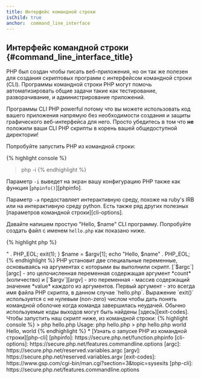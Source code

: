 ```yaml
---
title: Интерфейс командной строки
isChild: true
anchor:  command_line_interface
---
```


## Интерфейс командной строки {#command_line_interface_title}

PHP был создан чтобы писать веб-приложения, но он так же полезен для создания скриптовых программ с интерфейсом командной
строки (CLI). Программы командной строки PHP могут помочь автоматизировать общие задачи такие как тестирование,
разворачивание, и администрирование приложений.

Программы CLI PHP powerful потому что вы можете использовать код вашего приложения напрямую без необходимости создания и
защиты графического веб-интерфейса для него. Просто убедитесь в том что **не** положили ваши CLI PHP скрипты в корень
вашей общедоступной директории!

Попробуйте запустить PHP из командной строки:

{% highlight console %}
> php -i
{% endhighlight %}

Параметр `-i` выведет на экран вашу конфигурацию PHP также как функция [`phpinfo()`][phpinfo].

Параметр `-a` предоставляет интерактивную среду, похоже на ruby's IRB или на интерактивную среду python. Есть также ряд
других полезных [параметров командной строки][cli-options].

Давайте напишем простую "Hello, $name" CLI программу. Попробуйте создать файл с именем `hello.php` как показано ниже.

{% highlight php %}
<?php
if ($argc !== 2) {
    echo "Usage: php hello.php <name>" . PHP_EOL;
    exit(1);
}
$name = $argv[1];
echo "Hello, $name" . PHP_EOL;
{% endhighlight %}

PHP установит две специальные переменные, основываясь на аргументах с которыми вы выполнили скрипт.  [`$argc`][argc] -
это целочисленная переменная содержащая аргумент *count* (количество) и [`$argv`][argv] - это переменная - массив
содержащий значение *value* каждого из аргументов. Первый аргумент - это всегда имя файла PHP скрипта, в данном случае
`hello.php`.

Выражение `exit()` используется с не нулевым (non-zero) числом чтобы дать понять командной оболочке когда команда
завершилась неудачей. Обычно используемые коды выходов могут быть найдены [здесь][exit-codes].

Чтобы запустить наш скрипт ниже, из командной строки:

{% highlight console %}
> php hello.php
Usage: php hello.php <name>
> php hello.php world
Hello, world
{% endhighlight %}

 * [Узнать о запуске PHP из командной строки][php-cli]

[phpinfo]: https://secure.php.net/function.phpinfo
[cli-options]: https://secure.php.net/features.commandline.options
[argc]: https://secure.php.net/reserved.variables.argc
[argv]: https://secure.php.net/reserved.variables.argv
[exit-codes]: https://www.gsp.com/cgi-bin/man.cgi?section=3&amp;topic=sysexits
[php-cli]: https://secure.php.net/features.commandline.options
